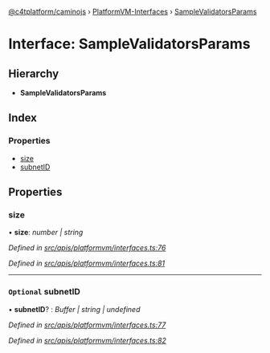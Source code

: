 [@c4tplatform/caminojs](../api.md) › [PlatformVM-Interfaces](../modules/platformvm_interfaces.md) › [SampleValidatorsParams](platformvm_interfaces.samplevalidatorsparams.md)

# Interface: SampleValidatorsParams

## Hierarchy

* **SampleValidatorsParams**

## Index

### Properties

* [size](platformvm_interfaces.samplevalidatorsparams.md#size)
* [subnetID](platformvm_interfaces.samplevalidatorsparams.md#optional-subnetid)

## Properties

###  size

• **size**: *number | string*

*Defined in [src/apis/platformvm/interfaces.ts:76](https://github.com/chain4travel/caminojs/blob/ac57b5af/src/apis/platformvm/interfaces.ts#L76)*

*Defined in [src/apis/platformvm/interfaces.ts:81](https://github.com/chain4travel/caminojs/blob/ac57b5af/src/apis/platformvm/interfaces.ts#L81)*

___

### `Optional` subnetID

• **subnetID**? : *Buffer | string | undefined*

*Defined in [src/apis/platformvm/interfaces.ts:77](https://github.com/chain4travel/caminojs/blob/ac57b5af/src/apis/platformvm/interfaces.ts#L77)*

*Defined in [src/apis/platformvm/interfaces.ts:82](https://github.com/chain4travel/caminojs/blob/ac57b5af/src/apis/platformvm/interfaces.ts#L82)*
